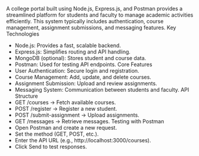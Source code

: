 A college portal built using Node.js, Express.js, and Postman provides a streamlined platform for students and faculty to manage academic activities efficiently. This system typically includes authentication, course management, assignment submissions, and messaging features.
Key Technologies
- Node.js: Provides a fast, scalable backend.
- Express.js: Simplifies routing and API handling.
- MongoDB (optional): Stores student and course data.
- Postman: Used for testing API endpoints.
Core Features
- User Authentication: Secure login and registration.
- Course Management: Add, update, and delete courses.
- Assignment Submission: Upload and review assignments.
- Messaging System: Communication between students and faculty.
API Structure
- GET /courses → Fetch available courses.
- POST /register → Register a new student.
- POST /submit-assignment → Upload assignments.
- GET /messages → Retrieve messages.
Testing with Postman
- Open Postman and create a new request.
- Set the method (GET, POST, etc.).
- Enter the API URL (e.g., http://localhost:3000/courses).
- Click Send to test responses.

